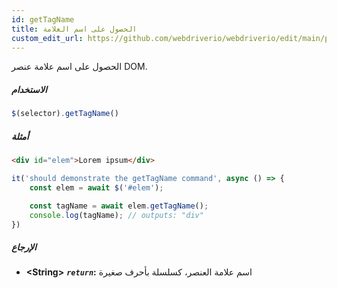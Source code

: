 ```yaml
---
id: getTagName
title: الحصول على اسم العلامة
custom_edit_url: https://github.com/webdriverio/webdriverio/edit/main/packages/webdriverio/src/commands/element/getTagName.ts
---
```


الحصول على اسم علامة عنصر DOM.

##### الاستخدام

```js
$(selector).getTagName()
```

##### أمثلة

```html title="index.html"
<div id="elem">Lorem ipsum</div>

```

```js title="getTagName.js"
it('should demonstrate the getTagName command', async () => {
    const elem = await $('#elem');

    const tagName = await elem.getTagName();
    console.log(tagName); // outputs: "div"
})
```

##### الإرجاع

- **&lt;String&gt;**
            **<code><var>return</var></code>:** اسم علامة العنصر، كسلسلة بأحرف صغيرة